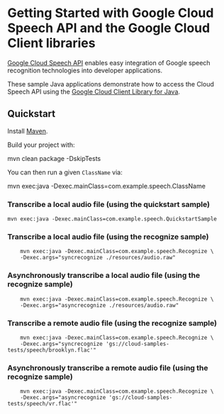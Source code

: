 # Getting Started with Google Cloud Speech API and the Google Cloud Client libraries

[Google Cloud Speech API][speech] enables easy integration of Google speech
recognition technologies into developer applications.

These sample Java applications demonstrate how to access the Cloud Speech API
using the [Google Cloud Client Library for Java][google-cloud-java].

[speech]: https://cloud.google.com/speech/docs/
[google-cloud-java]: https://github.com/GoogleCloudPlatform/google-cloud-java

## Quickstart

Install [Maven](http://maven.apache.org/).

Build your project with:

  mvn clean package -DskipTests

You can then run a given `ClassName` via:

  mvn exec:java -Dexec.mainClass=com.example.speech.ClassName

### Transcribe a local audio file (using the quickstart sample)

    mvn exec:java -Dexec.mainClass=com.example.speech.QuickstartSample

### Transcribe a local audio file (using the recognize sample)
```
    mvn exec:java -Dexec.mainClass=com.example.speech.Recognize \
    -Dexec.args="syncrecognize ./resources/audio.raw"
```

### Asynchronously transcribe a local audio file (using the recognize sample)
```
    mvn exec:java -Dexec.mainClass=com.example.speech.Recognize \
    -Dexec.args="asyncrecognize ./resources/audio.raw"
```

### Transcribe a remote audio file (using the recognize sample)
```
    mvn exec:java -Dexec.mainClass=com.example.speech.Recognize \
    -Dexec.args="syncrecognize 'gs://cloud-samples-tests/speech/brooklyn.flac'"
```

### Asynchronously transcribe a remote audio file (using the recognize sample)
```
    mvn exec:java -Dexec.mainClass=com.example.speech.Recognize \
    -Dexec.args="asyncrecognize 'gs://cloud-samples-tests/speech/vr.flac'"
```
